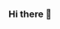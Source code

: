 ### Hi there 👋

<!--
**Yigit41/Yigit41** is a ✨ _special_ ✨ repository because its `README.md` (this file) appears on your GitHub profile.

Here are some ideas to get you started:

[![linkedin](https://img.shields.io/badge/Linkedin-000000?style=for-the-badge&logo=Linkedin&logoColor=white)](https://www.linkedin.com/in/yigit-arda-yilmaz)
- 🔭 I’m currently working on ...
- 🌱 I’m currently learning ...
- 👯 I’m looking to collaborate on ...
- 🤔 I’m looking for help with ...
- 💬 Ask me about ...
- 📫 How to reach me: ...
- 😄 Pronouns: ...
- ⚡ Fun fact: ...
-->
